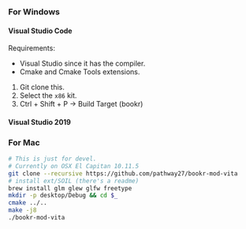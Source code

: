 ### For Windows

#### Visual Studio Code

Requirements:
 - Visual Studio since it has the compiler.
 - Cmake and Cmake Tools extensions.

1. Git clone this.
2. Select the `x86` kit.
3. Ctrl + Shift + P -> Build Target (bookr)

#### Visual Studio 2019

### For Mac

```sh
# This is just for devel.
# Currently on OSX El Capitan 10.11.5
git clone --recursive https://github.com/pathway27/bookr-mod-vita
# install ext/SOIL (there's a readme)
brew install glm glew glfw freetype
mkdir -p desktop/Debug && cd $_
cmake ../..
make -j8
./bookr-mod-vita
```

